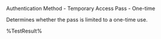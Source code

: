 Authentication Method - Temporary Access Pass - One-time

Determines whether the pass is limited to a one-time use.

<!--- Results --->
%TestResult%
